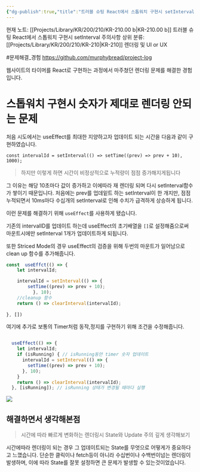 ```yaml
---
{"dg-publish":true,"title":"트러블 슈팅 React에서 스톱워치 구현시 setInterval  주의사항","description":"스톱워치 구현시 생각보다 어려웠던 렌더링 컴포넌트였어서 이를 구현하는 해결과정입니다.","permalink":"/projects/library/kr/200/210/kr-210-00-b/","dgPassFrontmatter":true,"noteIcon":"0","created":"2025-02-01T22:32:28.644+09:00","updated":"2025-03-18T02:02:50.848+09:00"}
---
```


현재 노트: [[Projects/Library/KR/200/210/KR-210.00 b\|KR-210.00 b]] 트러블 슈팅 React에서 스톱워치 구현시 setInterval 주의사항
상위 분류: [[Projects/Library/KR/200/210/KR-210\|KR-210]] 렌더링 및 UI or UX

#문제해결_경험 
https://github.com/murphybread/project-log


웹사이트의 타이머를 React로 구현하는 과정에서 마주쳤던 렌더링 문제를 해결한 경험입니다.

# 스톱워치 구현시 숫자가 제대로 렌더링 안되는 문제
처음 시도에서는 useEffect를 최대한 지양하고자 업데이트 되는 시간을 다음과 같이 구현하였습니다.

`const intervalId = setInterval(() => setTime((prev) => prev + 10), 1000);`

>하지만 이렇게 하면 시간이 비정상적으로 누적량이 점점 증가해지게됩니다

그 이유는 해당 10초마다 값이 증가하고 이에따라 재 렌더링 되며 다시 setInterval함수가 쌓이기 때문입니다. 처음에는 prev를 업데잍트 하는 setInterval이 한 개지만, 점점 누적되면서 10ms마다 수십개의 setInterval로 인해 수치가 급격하게 상승하게 됩니다.

이런 문제를 해결하기 위해 `useEffect`를 사용하게 됐습니다.

기존의 intervalID를 업데이트 하는데 useEffect의 초기배열을 `[]`로 설정해줌으로써 마운트시에만  setInterval 1개가 업데이트하게 되됩니다.

또한 Striced Mode의 경우 useEffect의 검증을 위해 두번의 마운트가 일어남으로 clean up 함수를 추가해줍니다.

```js
const  useEffct(() => {
	let intervalId;

	intervalId = setInterval(() => {
		setTime((prev) => prev + 10);
	      }, 10);
	//cleanup 함수
	return () => clearInterval(intervalId);
	
}, [])
```


여기에 추가로 보통의 Timer처럼 동작,정지를 구현하기 위해 조건을 수정해줍니다.
```js

  useEffect(() => {
    let intervalId;
    if (isRunning) { // isRunning동안 timer 숫자 업데이트
      intervalId = setInterval(() => {
        setTime((prev) => prev + 10);
      }, 10);
    }
    return () => clearInterval(intervalId);
  }, [isRunning]); // isRunning 상태가 변경될 때마다 실행
```



![](https://i.imgur.com/CkBfrj4.gif)




## 해결하면서 생각해본점
> 시간에 따라 빠르게 변화하는 렌더링시 State와 Update 주의 깊게 생각해보기

시간에따라 렌더링이 되는 경우 그 업데이트되는 State를 무엇으로 어떻게가 중요하다고 느꼈습니다. 단순한 클릭이나 fetch등이 아니라 수십번이나 수백번이넘는 렌더링이 발생하며, 이에 따라 State를 잘못 설정하면 큰 문제가 발생할 수 있는것이었습니다.